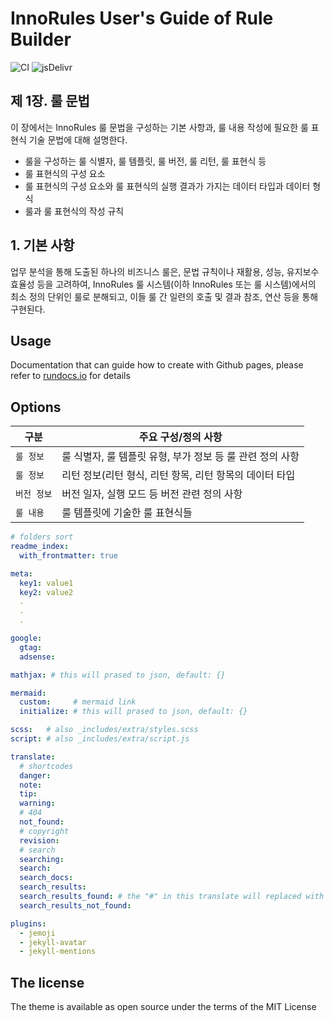 # InnoRules User's Guide of Rule Builder

![CI](https://github.com/rundocs/jekyll-rtd-theme/workflows/CI/badge.svg?branch=develop)
![jsDelivr](https://data.jsdelivr.com/v1/package/gh/rundocs/jekyll-rtd-theme/badge)

## 제 1장. 룰 문법

이 장에서는 InnoRules 룰 문법을 구성하는 기본 사항과, 룰 내용 작성에 필요한 룰 표현식 기술 문법에 대해 설명한다.

- 룰을 구성하는 룰 식별자, 룰 템플릿, 룰 버전, 룰 리턴, 룰 표현식 등
- 룰 표현식의 구성 요소
- 룰 표현식의 구성 요소와 룰 표현식의 실행 결과가 가지는 데이터 타입과 데이터 형식
- 룰과 룰 표현식의 작성 규칙

## 1. 기본 사항

업무 분석을 통해 도출된 하나의 비즈니스 룰은, 문법 규칙이나 재활용, 성능, 유지보수 효율성 등을 고려하여, InnoRules 룰 시스템(이하 InnoRules 또는 룰 시스템)에서의 최소 정의 단위인 룰로 분해되고, 이들 룰 간 일련의 호출 및 결과 참조, 연산 등을 통해 구현된다.

## Usage

Documentation that can guide how to create with Github pages, please refer to [rundocs.io](https://rundocs.io) for details

## Options

|구분           | 주요 구성/정의 사항        |
| ------------- | -------------------- |
| `룰 정보`      | 룰 식별자, 룰 템플릿 유형, 부가 정보 등 룰 관련 정의 사항 |
| `룰 정보`      | 리턴 정보(리턴 형식, 리턴 항목, 리턴 항목의 데이터 타입   |
| `버전 정보`    | 버전 일자, 실행 모드 등 버전 관련 정의 사항              |
| `룰 내용`      | 룰 템플릿에 기술한 룰 표현식들                          |

```yml
# folders sort
readme_index:
  with_frontmatter: true

meta:
  key1: value1
  key2: value2
  .
  .
  .

google:
  gtag:
  adsense:

mathjax: # this will prased to json, default: {}

mermaid:
  custom:     # mermaid link
  initialize: # this will prased to json, default: {}

scss:   # also _includes/extra/styles.scss
script: # also _includes/extra/script.js

translate:
  # shortcodes
  danger:
  note:
  tip:
  warning:
  # 404
  not_found:
  # copyright
  revision:
  # search
  searching:
  search:
  search_docs:
  search_results:
  search_results_found: # the "#" in this translate will replaced with results size!
  search_results_not_found:

plugins:
  - jemoji
  - jekyll-avatar
  - jekyll-mentions
```

## The license

The theme is available as open source under the terms of the MIT License
